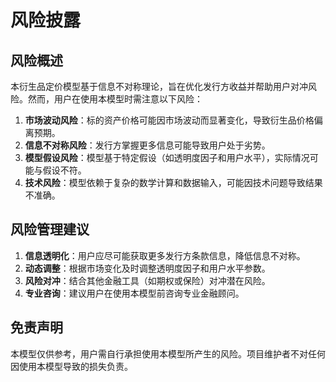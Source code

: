 # 风险披露

## 风险概述
本衍生品定价模型基于信息不对称理论，旨在优化发行方收益并帮助用户对冲风险。然而，用户在使用本模型时需注意以下风险：

1. **市场波动风险**：标的资产价格可能因市场波动而显著变化，导致衍生品价格偏离预期。
2. **信息不对称风险**：发行方掌握更多信息可能导致用户处于劣势。
3. **模型假设风险**：模型基于特定假设（如透明度因子和用户水平），实际情况可能与假设不符。
4. **技术风险**：模型依赖于复杂的数学计算和数据输入，可能因技术问题导致结果不准确。

## 风险管理建议
1. **信息透明化**：用户应尽可能获取更多发行方条款信息，降低信息不对称。
2. **动态调整**：根据市场变化及时调整透明度因子和用户水平参数。
3. **风险对冲**：结合其他金融工具（如期权或保险）对冲潜在风险。
4. **专业咨询**：建议用户在使用本模型前咨询专业金融顾问。

## 免责声明
本模型仅供参考，用户需自行承担使用本模型所产生的风险。项目维护者不对任何因使用本模型导致的损失负责。